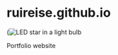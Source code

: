 # ruireise.github.io

(![LED star in a light bulb](https://github.com/user-attachments/assets/e715ea15-31e8-4ff2-ae60-671e5e96a350)

Portfolio website
